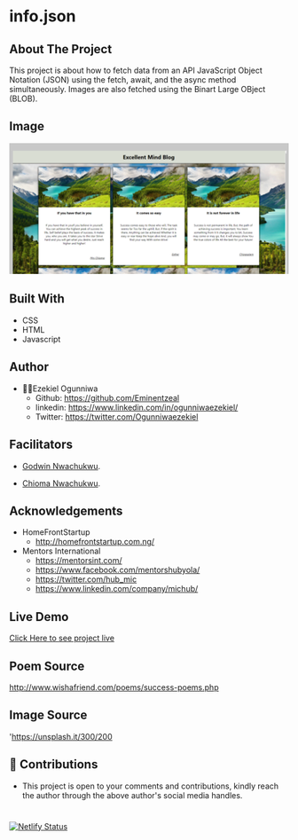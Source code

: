 # info.json

## About The Project
This project is about how to fetch data from an API JavaScript Object Notation (JSON) using the fetch, await, and the async method simultaneously. Images are also fetched using the Binart Large OBject (BLOB).

## Image
![landing page.](landing.png "This is the welcome interface")

## Built With
* CSS
* HTML
* Javascript

## Author
* 👨‍🦱Ezekiel Ogunniwa
  * Github: https://github.com/Eminentzeal
  * linkedin: https://www.linkedin.com/in/ogunniwaezekiel/
  * Twitter: https://twitter.com/Ogunniwaezekiel

## Facilitators
* [Godwin Nwachukwu](https://github.com/Gnwin).

* [Chioma Nwachukwu](https://github.com/Chiomy).

## Acknowledgements
* HomeFrontStartup
  * http://homefrontstartup.com.ng/
* Mentors International
  * https://mentorsint.com/
  * https://www.facebook.com/mentorshubyola/
  * https://twitter.com/hub_mic
  * https://www.linkedin.com/company/michub/

## Live Demo
[Click Here to see project live](https://eminentezekiel-info-json.netlify.app/)

## Poem Source
http://www.wishafriend.com/poems/success-poems.php

## Image Source
'https://unsplash.it/300/200

## 🤝 Contributions
* This project is open to your comments and contributions, kindly reach the author through the above author's social media handles.

#
[![Netlify Status](https://api.netlify.com/api/v1/badges/c7edd095-037f-4f9c-9545-e9ae90ad29bb/deploy-status)](https://app.netlify.com/sites/eminentezekiel-info-json/deploys)